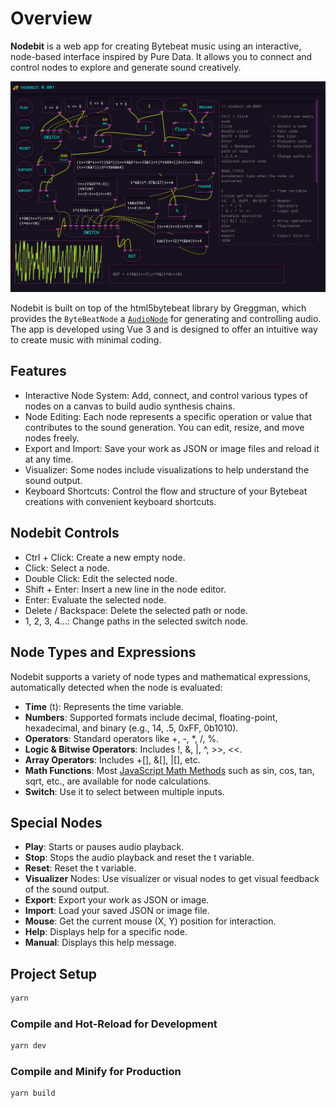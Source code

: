 # Overview

**Nodebit** is a web app for creating Bytebeat music using an interactive, node-based interface inspired by Pure Data. It allows you to connect and control nodes to explore and generate sound creatively.

![Screenshot](public/screenshot.png)

Nodebit is built on top of the html5bytebeat library by Greggman, which provides the `ByteBeatNode` a [`AudioNode`](https://developer.mozilla.org/en-US/docs/Web/API/AudioNode) for generating and controlling audio. The app is developed using Vue 3 and is designed to offer an intuitive way to create music with minimal coding.

## Features

- Interactive Node System: Add, connect, and control various types of nodes on a canvas to build audio synthesis chains.
- Node Editing: Each node represents a specific operation or value that contributes to the sound generation. You can edit, resize, and move nodes freely.
- Export and Import: Save your work as JSON or image files and reload it at any time.
- Visualizer: Some nodes include visualizations to help understand the sound output.
- Keyboard Shortcuts: Control the flow and structure of your Bytebeat creations with convenient keyboard shortcuts.

## Nodebit Controls

- Ctrl + Click: Create a new empty node.
- Click: Select a node.
- Double Click: Edit the selected node.
- Shift + Enter: Insert a new line in the node editor.
- Enter: Evaluate the selected node.
- Delete / Backspace: Delete the selected path or node.
- 1, 2, 3, 4...: Change paths in the selected switch node.

## Node Types and Expressions

Nodebit supports a variety of node types and mathematical expressions, automatically detected when the node is evaluated:

- **Time** (t): Represents the time variable.
- **Numbers**: Supported formats include decimal, floating-point, hexadecimal, and binary (e.g., 14, .5, 0xFF, 0b1010).
- **Operators**: Standard operators like +, -, *, /, %.
- **Logic & Bitwise Operators**: Includes !, &, |, ^, >>, <<.
- **Array Operators**: Includes +[], &[], |[], etc.
- **Math Functions**: Most [JavaScript Math Methods](https://developer.mozilla.org/en-US/docs/Web/JavaScript/Reference/Global_Objects/Math#static_methods) such as sin, cos, tan, sqrt, etc., are available for node calculations.
- **Switch**: Use it to select between multiple inputs.

## Special Nodes

- **Play**: Starts or pauses audio playback.
- **Stop**: Stops the audio playback and reset the t variable.
- **Reset**: Reset the t variable.
- **Visualizer** Nodes: Use visualizer or visual nodes to get visual feedback of the sound output.
- **Export**: Export your work as JSON or image.
- **Import**: Load your saved JSON or image file.
- **Mouse**: Get the current mouse (X, Y) position for interaction.
- **Help**: Displays help for a specific node.
- **Manual**: Displays this help message.

## Project Setup

```sh
yarn
```

### Compile and Hot-Reload for Development

```sh
yarn dev
```

### Compile and Minify for Production

```sh
yarn build
```